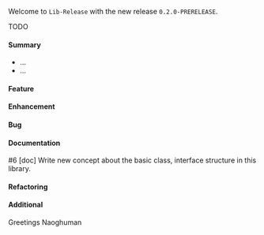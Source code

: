 Welcome to `Lib-Release` with the new release `0.2.0-PRERELEASE`.

TODO



#### Summary
* ...
* ...



#### Feature



#### Enhancement



#### Bug



#### Documentation
#6 [doc] Write new concept about the basic class, interface structure in this library.



#### Refactoring



#### Additional



Greetings
Naoghuman



[//]: # (Issues which will be integrated in this release)



[//]: # (Links)

